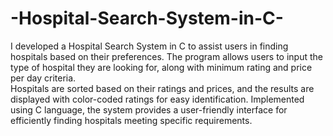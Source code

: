 # -Hospital-Search-System-in-C-
I developed a Hospital Search System in C to assist users in finding hospitals based on their preferences.
The program allows users to input the type of hospital they are looking for, along with minimum rating and price per day criteria.  
Hospitals are sorted based on their ratings and prices, and the results are displayed with color-coded ratings for easy identification.
Implemented using C language, the system provides a user-friendly interface for efficiently finding hospitals meeting specific requirements.
